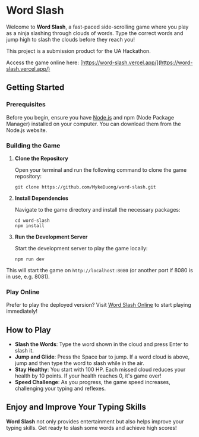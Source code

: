 # Word Slash

Welcome to **Word Slash**, a fast-paced side-scrolling game where you play as a ninja slashing through clouds of words. Type the correct words and jump high to slash the clouds before they reach you!

This project is a submission product for the UA Hackathon.

Access the game online here: [https://word-slash.vercel.app/](https://word-slash.vercel.app/)

## Getting Started

### Prerequisites

Before you begin, ensure you have [Node.js](https://nodejs.org/) and npm (Node Package Manager) installed on your computer. You can download them from the Node.js website.

### Building the Game

1. **Clone the Repository**

   Open your terminal and run the following command to clone the game repository:

    ```
    git clone https://github.com/MykeDuong/word-slash.git
    ```

2. **Install Dependencies**

    Navigate to the game directory and install the necessary packages:
    ```
    cd word-slash
    npm install
    ```

3. **Run the Development Server**

    Start the development server to play the game locally:
    ```
    npm run dev
    ```

This will start the game on `http://localhost:8080` (or another port if 8080 is in use, e.g. 8081).

### Play Online

Prefer to play the deployed version? Visit [Word Slash Online](https://word-slash.vercel.app) to start playing immediately!

## How to Play

- **Slash the Words**: Type the word shown in the cloud and press Enter to slash it.
- **Jump and Glide**: Press the Space bar to jump. If a word cloud is above, jump and then type the word to slash while in the air.
- **Stay Healthy**: You start with 100 HP. Each missed cloud reduces your health by 10 points. If your health reaches 0, it's game over!
- **Speed Challenge**: As you progress, the game speed increases, challenging your typing and reflexes.

## Enjoy and Improve Your Typing Skills

**Word Slash** not only provides entertainment but also helps improve your typing skills. Get ready to slash some words and achieve high scores!